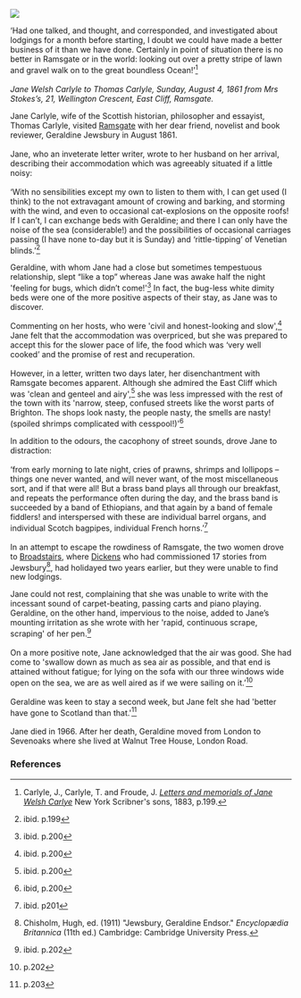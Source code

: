 <a href="https://juncture-digital.org"><img src="https://juncture-digital.org/images/ve-button.png"></a>
<param ve-config title="Jane Welsh Carlyle (1801–1866) and Geraldine Jewsbury (1812-1880)" author="Michelle Crowther" layout="vtl" banner="https://upload.wikimedia.org/wikipedia/commons/3/33/Ramsgate_Sands.jpg">

<param ve-entity eid="Q922739" aliases="Broadstairs">
<param ve-entity eid="Q736439" aliases="Ramsgate">
<param ve-entity eid="Q939838" aliases="Sevenoaks">

‘Had one talked, and thought, and corresponded, and investigated about lodgings for a month before starting, I doubt we could have made a better business of it than we have done. Certainly in point of situation there is no better in Ramsgate or in the world: looking out over a pretty stripe of lawn and gravel walk on to the great boundless Ocean!’[^ref1]
<br><br>
_Jane Welsh Carlyle to Thomas Carlyle, Sunday, August 4, 1861 from Mrs Stokes’s, 21, Wellington Crescent, East Cliff, Ramsgate._
<param ve-image url="https://upload.wikimedia.org/wikipedia/commons/3/3e/Arthur_Boyd_Houghton_%281836-1875%29_-_Ramsgate_Sands_-_N03907_-_National_Gallery.jpg" label="Ramsgate Sands, 1861" attribution="Arthur Boyd Houghton, Public domain, via Wikimedia Commons">

Jane Carlyle, wife of the Scottish historian, philosopher and essayist, Thomas Carlyle, visited [Ramsgate](/19c/19c-ramsgate) with her dear friend, novelist and book reviewer, Geraldine Jewsbury in August 1861. 
<br><br>
Jane, who an inveterate letter writer, wrote to her husband on her arrival, describing their accommodation which was agreeably situated if a little noisy:
<br><br>
‘With no sensibilities except my own to listen to them with, I can get used (I think) to the not extravagant amount of crowing and barking, and storming with the wind, and even to occasional cat-explosions on the opposite roofs! If I can’t, I can exchange beds with Geraldine; and there I can only have the noise of the sea (considerable!) and the possibilities of occasional carriages passing (I have none to-day but it is Sunday) and ‘rittle-tipping’ of Venetian blinds.’[^ref2]
<param ve-image url="https://upload.wikimedia.org/wikipedia/commons/b/bf/Jane_Welsh_Carlyle%2C_ca._1856.jpg" label="Jane Welsh Carlyle, c. 1856" attribution="Mrs. Paulet, Public domain, via Wikimedia Commons">

Geraldine, with whom Jane had a close but sometimes tempestuous relationship, slept “like a top” whereas Jane was awake half the night 'feeling for bugs, which didn’t come!'[^ref3] In fact, the bug-less white dimity beds were one of the more positive aspects of their stay, as Jane was to discover. 
<param ve-image url="https://upload.wikimedia.org/wikipedia/commons/7/74/Geraldine_Jewsbury.jpg" label="Geraldine Jewsbury, 1880" attribution="Public domain, via Wikimedia Commons">

Commenting on her hosts, who were 'civil and honest-looking and slow',[^ref4] Jane felt that the accommodation was overpriced, but she was prepared to accept this for the slower pace of life, the food which was ‘very well cooked’ and the promise of rest and recuperation.
<br><br>
However, in a letter, written two days later, her disenchantment with Ramsgate becomes apparent. Although she admired the East Cliff which was 'clean and genteel and airy',[^ref5] she was less impressed with the rest of the town with its 'narrow, steep, confused streets like the worst parts of Brighton. The shops look nasty, the people nasty, the smells are nasty! (spoiled shrimps complicated with cesspool!)'[^ref6]
<param ve-image url="https://stor.artstor.org/stor/47ed345c-3d26-4e7f-a46e-3bdc267e68f4" label="East Cliff Promenade" attribution="Kent Maps Online Collection">

In addition to the odours, the cacophony of street sounds, drove Jane to distraction: 
<br><br>
‘from early morning to late night, cries of prawns, shrimps and lollipops – things one never wanted, and will never want, of the most miscellaneous sort, and if that were all! But a brass band plays all through our breakfast, and repeats the performance often during the day, and the brass band is succeeded by a band of Ethiopians, and that again by a band of female fiddlers! and interspersed with these are individual barrel organs, and individual Scotch bagpipes, individual French horns.’[^ref7]
<br><br>
In an attempt to escape the rowdiness of Ramsgate, the two women drove to [Broadstairs](/19c/19c-broadstair), where [Dickens](/dickens/dickens-broadstairs) who had commissioned 17 stories from Jewsbury[^ref8], had holidayed two years earlier, but they were unable to find new lodgings. 
<param ve-image url="images/maps/The_watering_places_of_Kent.jp2">

Jane could not rest, complaining that she was unable to write with the incessant sound of carpet-beating, passing carts and piano playing. Geraldine, on the other hand, impervious to the noise, added to Jane’s mounting irritation as she wrote with her 'rapid, continuous scrape, scraping' of her pen.[^ref9] 
<br><br>
On a more positive note, Jane acknowledged that the air was good. She had come to 'swallow down as much as sea air as possible, and that end is attained without fatigue; for lying on the sofa with our three windows wide open on the sea, we are as well aired as if we were sailing on it.’[^ref10]
<br><br>
Geraldine was keen to stay a second week, but Jane felt she had 'better have gone to Scotland than that.'[^ref11]
<br><br>
Jane died in 1966. After her death, Geraldine moved from London to Sevenoaks where she lived at Walnut Tree House, London Road.
<param ve-image url="https://stor.artstor.org/stor/b0104c29-f227-4e1e-b231-3eba2e3ea4dd" label="Sevenoaks High Street" attribution="Kent Maps Collection">


### References

[^ref1]: Carlyle, J., Carlyle, T. and Froude, J. [_Letters and memorials of Jane Welsh Carlye_](https://archive.org/details/LettersAndMemorialsofJaneWelshCarlyleVol1/mode/2up) New York Scribner's sons, 1883, p.199.
[^ref2]: ibid. p.199
[^ref3]: ibid. p.200
[^ref4]: ibid. p.200
[^ref5]: ibid. p.200
[^ref6]: ibid, p.200
[^ref7]: ibid. p201
[^ref8]: Chisholm, Hugh, ed. (1911) "Jewsbury, Geraldine Endsor."  _Encyclopædia Britannica_ (11th ed.) Cambridge: Cambridge University Press.
[^ref9]: ibid. p.202
[^ref10]: p.202
[^ref11]: p.203
